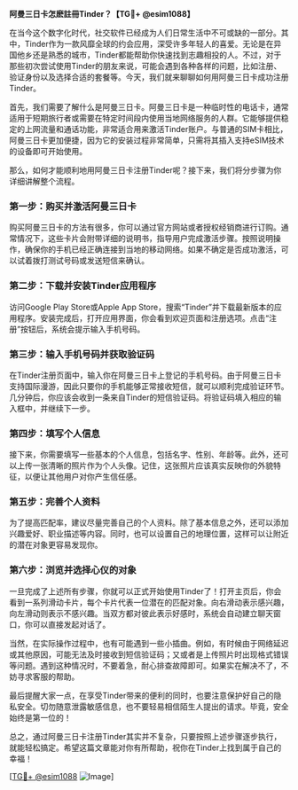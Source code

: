 **阿曼三日卡怎麽註冊Tinder？【TG💪+ @esim1088】**

在当今这个数字化时代，社交软件已经成为人们日常生活中不可或缺的一部分。其中，Tinder作为一款风靡全球的约会应用，深受许多年轻人的喜爱。无论是在异国他乡还是熟悉的城市，Tinder都能帮助你快速找到志趣相投的人。不过，对于那些初次尝试使用Tinder的朋友来说，可能会遇到各种各样的问题，比如注册、验证身份以及选择合适的套餐等。今天，我们就来聊聊如何用阿曼三日卡成功注册Tinder。

首先，我们需要了解什么是阿曼三日卡。阿曼三日卡是一种临时性的电话卡，通常适用于短期旅行者或需要在特定时间段内使用当地网络服务的人群。它能够提供稳定的上网流量和通话功能，非常适合用来激活Tinder账户。与普通的SIM卡相比，阿曼三日卡更加便捷，因为它的安装过程非常简单，只需将其插入支持eSIM技术的设备即可开始使用。

那么，如何才能顺利地用阿曼三日卡注册Tinder呢？接下来，我们将分步骤为你详细讲解整个流程。

### 第一步：购买并激活阿曼三日卡

购买阿曼三日卡的方法有很多，你可以通过官方网站或者授权经销商进行订购。通常情况下，这些卡片会附带详细的说明书，指导用户完成激活步骤。按照说明操作，确保你的手机已经正确连接到当地的移动网络。如果不确定是否成功激活，可以试着拨打测试号码或发送短信来确认。

### 第二步：下载并安装Tinder应用程序

访问Google Play Store或Apple App Store，搜索“Tinder”并下载最新版本的应用程序。安装完成后，打开应用界面，你会看到欢迎页面和注册选项。点击“注册”按钮后，系统会提示输入手机号码。

### 第三步：输入手机号码并获取验证码

在Tinder注册页面中，输入你在阿曼三日卡上登记的手机号码。由于阿曼三日卡支持国际漫游，因此只要你的手机能够正常接收短信，就可以顺利完成验证环节。几分钟后，你应该会收到一条来自Tinder的短信验证码。将验证码填入相应的输入框中，并继续下一步。

### 第四步：填写个人信息

接下来，你需要填写一些基本的个人信息，包括名字、性别、年龄等。此外，还可以上传一张清晰的照片作为个人头像。记住，这张照片应该真实反映你的外貌特征，以便让其他用户对你产生信任感。

### 第五步：完善个人资料

为了提高匹配率，建议尽量完善自己的个人资料。除了基本信息之外，还可以添加兴趣爱好、职业描述等内容。同时，也可以设置自己的地理位置，这样可以让附近的潜在对象更容易发现你。

### 第六步：浏览并选择心仪的对象

一旦完成了上述所有步骤，你就可以正式开始使用Tinder了！打开主页后，你会看到一系列滑动卡片，每个卡片代表一位潜在的匹配对象。向右滑动表示感兴趣，向左滑动则表示不感兴趣。当双方都对彼此表示好感时，系统会自动建立聊天窗口，你可以直接发起对话了。

当然，在实际操作过程中，也有可能遇到一些小插曲。例如，有时候由于网络延迟或其他原因，可能无法及时接收到短信验证码；又或者是上传照片时出现格式错误等问题。遇到这种情况时，不要着急，耐心排查故障即可。如果实在解决不了，不妨寻求客服的帮助。

最后提醒大家一点，在享受Tinder带来的便利的同时，也要注意保护好自己的隐私安全。切勿随意泄露敏感信息，也不要轻易相信陌生人提出的请求。毕竟，安全始终是第一位的！

总之，通过阿曼三日卡注册Tinder其实并不复杂，只要按照上述步骤逐步执行，就能轻松搞定。希望这篇文章能对你有所帮助，祝你在Tinder上找到属于自己的幸福！ 

[[TG💪+ @esim1088](https://t.me/s/esim1088) ![Image](https://i.postimg.cc/4NQfJmqS/Snipaste-2025-05-13-00-14-12.png)]